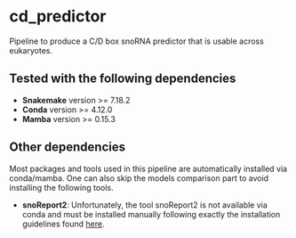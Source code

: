 # cd_predictor
Pipeline to produce a C/D box snoRNA predictor that is usable across eukaryotes. 

## Tested with the following dependencies

- **Snakemake** version >= 7.18.2<br>
- **Conda** version >= 4.12.0<br>
- **Mamba** version >= 0.15.3<br>

## Other dependencies
Most packages and tools used in this pipeline are automatically installed via conda/mamba. One can also skip the models comparison 
part to avoid installing the following tools.
- **snoReport2**: Unfortunately, the tool snoReport2 is not available via conda and must be installed manually following exactly the 
installation guidelines found [here](https://joaovicers.github.io/snoreport2/index.html#principal).<br>







